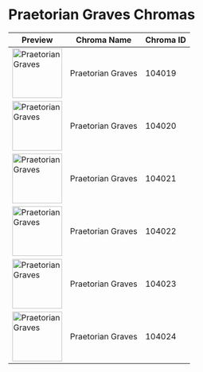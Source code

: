 # Praetorian Graves Chromas

| Preview | Chroma Name | Chroma ID |
|---|---|---|
| <img src='https://raw.communitydragon.org/latest/plugins/rcp-be-lol-game-data/global/default/v1/champion-chroma-images/104/104019.png' alt='Praetorian Graves' width='100'> | Praetorian Graves | 104019 |
| <img src='https://raw.communitydragon.org/latest/plugins/rcp-be-lol-game-data/global/default/v1/champion-chroma-images/104/104020.png' alt='Praetorian Graves' width='100'> | Praetorian Graves | 104020 |
| <img src='https://raw.communitydragon.org/latest/plugins/rcp-be-lol-game-data/global/default/v1/champion-chroma-images/104/104021.png' alt='Praetorian Graves' width='100'> | Praetorian Graves | 104021 |
| <img src='https://raw.communitydragon.org/latest/plugins/rcp-be-lol-game-data/global/default/v1/champion-chroma-images/104/104022.png' alt='Praetorian Graves' width='100'> | Praetorian Graves | 104022 |
| <img src='https://raw.communitydragon.org/latest/plugins/rcp-be-lol-game-data/global/default/v1/champion-chroma-images/104/104023.png' alt='Praetorian Graves' width='100'> | Praetorian Graves | 104023 |
| <img src='https://raw.communitydragon.org/latest/plugins/rcp-be-lol-game-data/global/default/v1/champion-chroma-images/104/104024.png' alt='Praetorian Graves' width='100'> | Praetorian Graves | 104024 |
